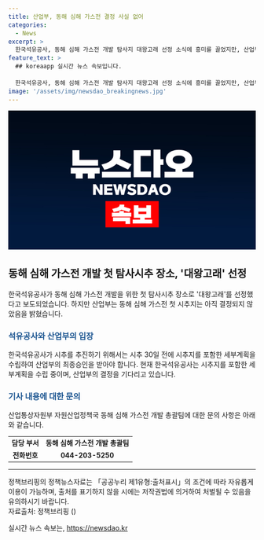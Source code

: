 ```yaml
---
title: 산업부, 동해 심해 가스전 결정 사실 없어
categories:
  - News
excerpt: >
  한국석유공사, 동해 심해 가스전 개발 탐사지 대왕고래 선정 소식에 흥미를 끌었지만, 산업부는 아직 결정된 바가 없다고 밝혔습니다. 한국석유공사는 시추를 추진하기 위해 계획을 수립하고 산업부의 최종승인을 기다리고 있다고 합니다. 사진은 사용할 수 없고, 출처를 반드시 표기해야 합니다. (전화 : 044-203-5250) [자료출처=정책브리핑 www.korea.kr]
feature_text: >
  ## koreaapp 실시간 뉴스 속보입니다.

  한국석유공사, 동해 심해 가스전 개발 탐사지 대왕고래 선정 소식에 흥미를 끌었지만, 산업부는 아직 결정된 바가 없다고 밝혔습니다. 한국석유공사는 시추를 추진하기 위해 계획을 수립하고 산업부의 최종승인을 기다리고 있다고 합니다. 사진은 사용할 수 없고, 출처를 반드시 표기해야 합니다. (전화 : 044-203-5250) [자료출처=정책브리핑 www.korea.kr]
image: '/assets/img/newsdao_breakingnews.jpg'
---
```


<p><img src="/assets/img/newsdao_breakingnews.jpg" alt="koreaapp 속보" /></p>

<h2 data-ke-size="size26">동해 심해 가스전 개발 첫 탐사시추 장소, '대왕고래' 선정</h2>

<p data-ke-size="size16">한국석유공사가 동해 심해 가스전 개발을 위한 첫 탐사시추 장소로 '대왕고래'를 선정했다고 보도되었습니다. 하지만 산업부는 동해 심해 가스전 첫 시추지는 아직 결정되지 않았음을 밝혔습니다.</p>

<h3><span style="color: #1a5490;">석유공사와 산업부의 입장</span></h3>

<p data-ke-size="size16">한국석유공사가 시추를 추진하기 위해서는 시추 30일 전에 시추지를 포함한 세부계획을 수립하여 산업부의 최종승인을 받아야 합니다. 현재 한국석유공사는 시추지를 포함한 세부계획을 수립 중이며, 산업부의 결정을 기다리고 있습니다.</p>

<h3><span style="color: #1a5490;">기사 내용에 대한 문의</span></h3>

<p data-ke-size="size16">산업통상자원부 자원산업정책국 동해 심해 가스전 개발 총괄팀에 대한 문의 사항은 아래와 같습니다.</p>

<table>
<tbody>
<tr>
<td style="text-align: center; height: 17px;"><strong>담당 부서</strong></td>
<td style="text-align: center; height: 17px;"><b>동해 심해 가스전 개발 총괄팀</b></td>
</tr>
<tr>
<td style="text-align: center; height: 17px;"><b>전화번호</b></td>
<td style="text-align: center; height: 17px;"><b>044-203-5250</b></td>
</tr>
</tbody>
</table>

<hr>

<p data-ke-size="size16">정책브리핑의 정책뉴스자료는 「공공누리 제1유형:출처표시」의 조건에 따라 자유롭게 이용이 가능하며, 출처를 표기하지 않을 시에는 저작권법에 의거하여 처벌될 수 있음을 유의하시기 바랍니다. <br>자료출처: 정책브리핑 ()</p>
실시간 뉴스 속보는, <a href="https://newsdao.kr" rel="dofollow">https://newsdao.kr</a>


